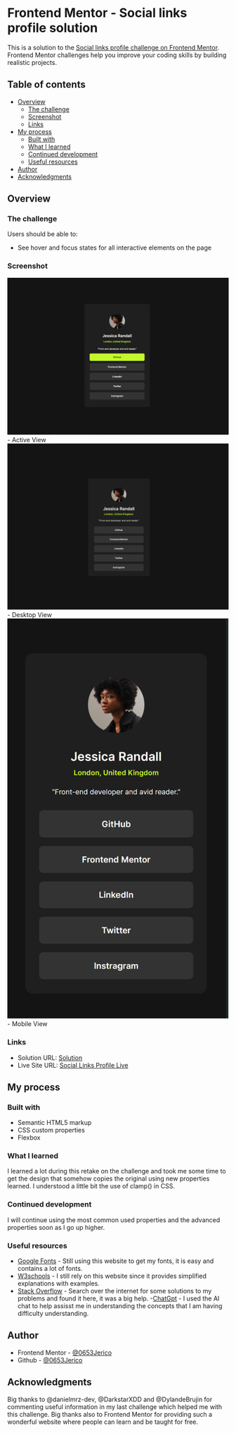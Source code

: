 # Frontend Mentor - Social links profile solution

This is a solution to the [Social links profile challenge on Frontend Mentor](https://www.frontendmentor.io/challenges/social-links-profile-UG32l9m6dQ). Frontend Mentor challenges help you improve your coding skills by building realistic projects. 

## Table of contents

- [Overview](#overview)
  - [The challenge](#the-challenge)
  - [Screenshot](#screenshot)
  - [Links](#links)
- [My process](#my-process)
  - [Built with](#built-with)
  - [What I learned](#what-i-learned)
  - [Continued development](#continued-development)
  - [Useful resources](#useful-resources)
- [Author](#author)
- [Acknowledgments](#acknowledgments)

## Overview

### The challenge

Users should be able to:

- See hover and focus states for all interactive elements on the page

### Screenshot

![](./output/Active-view.png) - Active View
![](./output/DesktopView.png) - Desktop View
![](./output/MobileView.png) - Mobile View


### Links

- Solution URL: [Solution](https://github.com/0653Jerico/Social-Links-Profile-Challenge)
- Live Site URL: [Social Links Profile Live](https://0653jerico.github.io/Social-Links-Profile-Challenge/)

## My process

### Built with

- Semantic HTML5 markup
- CSS custom properties
- Flexbox

### What I learned

I learned a lot during this retake on the challenge and took me some time to get the design that somehow copies the original using new properties learned. I understood a little bit the use of clamp() in CSS.

### Continued development

I will continue using the most common used properties and the advanced properties soon as I go up higher.

### Useful resources

- [Google Fonts](https://www.fonts.google.com) - Still using this website to get my fonts, it is easy and contains a lot of fonts.
- [W3schools](https://www.w3schools.com) - I still rely on this website since it provides simplified explanations with examples.
- [Stack Overflow](https://www.stackoverflow.com) - Search over the internet for some solutions to my problems and found it here, it was a big help.
-[ChatGpt](https:/chat.openai.com) - I used the AI chat to help assisst me in understanding the concepts that I am having difficulty understanding.

## Author

- Frontend Mentor - [@0653Jerico](https://www.frontendmentor.io/profile/0653Jerico)
- Github - [@0653Jerico](https://www.github.com/0653Jerico)

## Acknowledgments

Big thanks to @danielmrz-dev, @DarkstarXDD and @DylandeBrujin for commenting useful information in my last challenge which helped me with this challenge. Big thanks also to Frontend Mentor for providing such a wonderful website where people can learn and be taught for free. 
